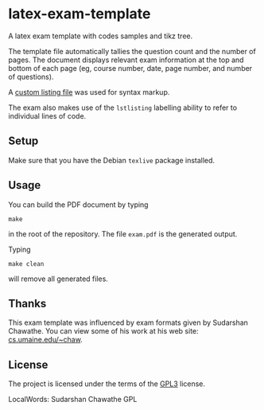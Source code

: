 # latex-exam-template

A latex exam template with codes samples and tikz tree.

The template file automatically tallies the question count and the
number of pages.  The document displays relevant exam information
at the top and bottom of each page (eg, course number, date, page
number, and number of questions).

A
[custom listing file](https://github.com/markroyer/latex-listings-eclipse)
was used for syntax markup.

The exam also makes use of the `lstlisting` labelling ability to refer
to individual lines of code.

## Setup

Make sure that you have the Debian `texlive` package installed.

## Usage

You can build the PDF document by typing

```
make
```

in the root of the repository. The file `exam.pdf` is the
generated output.

Typing

```
make clean
```

will remove all generated files.

## Thanks

This exam template was influenced by exam formats given by Sudarshan
Chawathe.  You can view some of his work at his web site:
[cs.umaine.edu/~chaw](http://cs.umaine.edu/~chaw).

## License

The project is licensed under the terms of the
[GPL3](https://www.gnu.org/licenses/gpl-3.0.en.html) license.

<!--  LocalWords:  texlive pdf tikz lstlisting eg markup labelling
 -->
LocalWords:  Sudarshan Chawathe GPL
